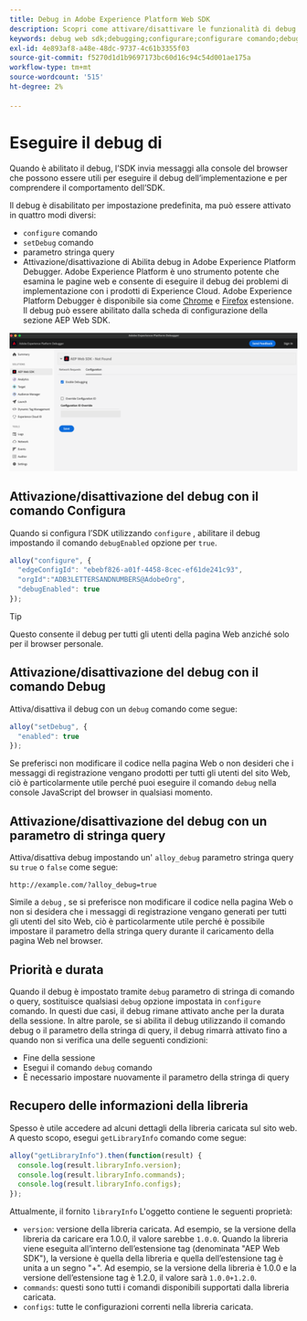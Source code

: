 ```yaml
---
title: Debug in Adobe Experience Platform Web SDK
description: Scopri come attivare/disattivare le funzionalità di debug in Experience Platform Web SDK.
keywords: debug web sdk;debugging;configurare;configurare comando;debug comando;edgeConfigId;setDebug;debugEnabled;debug;
exl-id: 4e893af8-a48e-48dc-9737-4c61b3355f03
source-git-commit: f5270d1d1b9697173bc60d16c94c54d001ae175a
workflow-type: tm+mt
source-wordcount: '515'
ht-degree: 2%

---
```


# Eseguire il debug di

Quando è abilitato il debug, l’SDK invia messaggi alla console del browser che possono essere utili per eseguire il debug dell’implementazione e per comprendere il comportamento dell’SDK.

Il debug è disabilitato per impostazione predefinita, ma può essere attivato in quattro modi diversi:

* `configure` comando
* `setDebug` comando
* parametro stringa query
* Attivazione/disattivazione di Abilita debug in Adobe Experience Platform Debugger. Adobe Experience Platform è uno strumento potente che esamina le pagine web e consente di eseguire il debug dei problemi di implementazione con i prodotti di Experience Cloud. Adobe Experience Platform Debugger è disponibile sia come [Chrome](https://chrome.google.com/webstore/detail/adobe-experience-platform/bfnnokhpnncpkdmbokanobigaccjkpob) e [Firefox](https://addons.mozilla.org/it/firefox/addon/adobe-experience-platform-dbg/) estensione. Il debug può essere abilitato dalla scheda di configurazione della sezione AEP Web SDK.

![](../assets/enable-debugging.png)

## Attivazione/disattivazione del debug con il comando Configura

Quando si configura l’SDK utilizzando `configure` , abilitare il debug impostando il comando `debugEnabled` opzione per `true`.

```javascript
alloy("configure", {
  "edgeConfigId": "ebebf826-a01f-4458-8cec-ef61de241c93",
  "orgId":"ADB3LETTERSANDNUMBERS@AdobeOrg",
  "debugEnabled": true
});
```

>[!TIP]
>
>Questo consente il debug per tutti gli utenti della pagina Web anziché solo per il browser personale.

## Attivazione/disattivazione del debug con il comando Debug

Attiva/disattiva il debug con un `debug` comando come segue:

```javascript
alloy("setDebug", {
  "enabled": true
});
```

Se preferisci non modificare il codice nella pagina Web o non desideri che i messaggi di registrazione vengano prodotti per tutti gli utenti del sito Web, ciò è particolarmente utile perché puoi eseguire il comando `debug` nella console JavaScript del browser in qualsiasi momento.

## Attivazione/disattivazione del debug con un parametro di stringa query

Attiva/disattiva debug impostando un&#39; `alloy_debug` parametro stringa query su `true` o `false` come segue:

```HTTP
http://example.com/?alloy_debug=true
```

Simile a `debug` , se si preferisce non modificare il codice nella pagina Web o non si desidera che i messaggi di registrazione vengano generati per tutti gli utenti del sito Web, ciò è particolarmente utile perché è possibile impostare il parametro della stringa query durante il caricamento della pagina Web nel browser.

## Priorità e durata

Quando il debug è impostato tramite `debug` parametro di stringa di comando o query, sostituisce qualsiasi `debug` opzione impostata in `configure` comando. In questi due casi, il debug rimane attivato anche per la durata della sessione. In altre parole, se si abilita il debug utilizzando il comando debug o il parametro della stringa di query, il debug rimarrà attivato fino a quando non si verifica una delle seguenti condizioni:

* Fine della sessione
* Esegui il comando `debug` comando
* È necessario impostare nuovamente il parametro della stringa di query

## Recupero delle informazioni della libreria

Spesso è utile accedere ad alcuni dettagli della libreria caricata sul sito web. A questo scopo, esegui `getLibraryInfo` comando come segue:

```js
alloy("getLibraryInfo").then(function(result) {
  console.log(result.libraryInfo.version);
  console.log(result.libraryInfo.commands);
  console.log(result.libraryInfo.configs);
});
```

Attualmente, il fornito `libraryInfo` L&#39;oggetto contiene le seguenti proprietà:

* `version`: versione della libreria caricata. Ad esempio, se la versione della libreria da caricare era 1.0.0, il valore sarebbe `1.0.0`. Quando la libreria viene eseguita all’interno dell’estensione tag (denominata &quot;AEP Web SDK&quot;), la versione è quella della libreria e quella dell’estensione tag è unita a un segno &quot;+&quot;. Ad esempio, se la versione della libreria è 1.0.0 e la versione dell’estensione tag è 1.2.0, il valore sarà `1.0.0+1.2.0`.
* `commands`: questi sono tutti i comandi disponibili supportati dalla libreria caricata.
* `configs`: tutte le configurazioni correnti nella libreria caricata.
